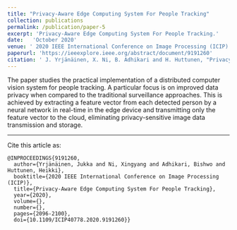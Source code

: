 ```yaml
---
title: "Privacy-Aware Edge Computing System For People Tracking"
collection: publications
permalink: /publication/paper-5
excerpt: 'Privacy-Aware Edge Computing System For People Tracking.'
date:   'October 2020'
venue: ' 2020 IEEE International Conference on Image Processing (ICIP)'
paperurl: 'https://ieeexplore.ieee.org/abstract/document/9191260'
citation: ' J. Yrjänäinen, X. Ni, B. Adhikari and H. Huttunen, "Privacy-Aware Edge Computing System For People Tracking", 2020 IEEE International Conference on Image Processing (ICIP), 2020, pp. 2096-2100, doi: 10.1109/ICIP40778.2020.9191260.'
---
```

The paper studies the practical implementation of a distributed computer vision system for people tracking. A particular focus is on improved data privacy when compared to the traditional surveillance approaches. This is achieved by extracting a feature vector from each detected person by a neural network in real-time in the edge device and transmitting only the feature vector to the cloud, eliminating privacy-sensitive image data transmission and storage. 


---
Cite this article as:

```
@INPROCEEDINGS{9191260,
  author={Yrjänäinen, Jukka and Ni, Xingyang and Adhikari, Bishwo and Huttunen, Heikki},
  booktitle={2020 IEEE International Conference on Image Processing (ICIP)}, 
  title={Privacy-Aware Edge Computing System For People Tracking}, 
  year={2020},
  volume={},
  number={},
  pages={2096-2100},
  doi={10.1109/ICIP40778.2020.9191260}}
```

